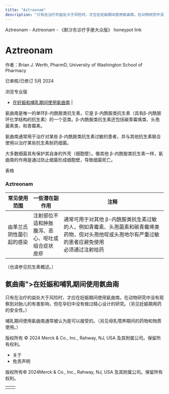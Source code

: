 ```yaml
---
title: "Aztreonam"
description: "只有在治疗的益处大于风险时，才应在妊娠期间使用氨曲南。在动物研究中没有观察到对胎儿的有害影响，但在孕妇中没有做过精心设计的研究。（另见妊娠期用药的安全性。）"
---
```


﻿Aztreonam - Aztreonam - 《默沙东诊疗手册大众版》 honeypot link

# Aztreonam

作者：Brian J. Werth, PharmD, University of Washington School of Pharmacy

已审核/已修订 5月 2024

浏览专业版

- [在妊娠和哺乳期间使用氨曲南](#在妊娠和哺乳期间使用氨曲南_v36848481_zh) \|

氨曲南是唯一的单环β-内酰胺类抗生素，它是 β-内酰胺类抗生素（具有β-内酰胺环化学结构的抗生素）的一个亚类。β-内酰胺类抗生素还包括碳青霉烯类、头孢菌素类，和青霉素。

氨曲南通常用于治疗对某些 β-内酰胺类抗生素过敏的患者，并与其他抗生素联合使用以治疗某些抗生素耐药细菌。

大多数细菌具有保护其自身的外壳（细胞壁）。像其他 β-内酰胺类抗生素一样，氨曲南的作用是通过防止细菌形成细胞壁，导致细菌死亡。

表格

### Aztreonam

| 常见使用范围 | 一些潜在副作用 | 注释 |
| --- | --- | --- |
| 由革兰氏阴性菌引起的感染 | 注射部位不适和肿胀<br>腹泻、恶心、呕吐或组合症状<br>皮疹 | 通常可用于对其他 β-内酰胺类抗生素过敏的人，例如青霉素、头孢菌素和碳青霉烯类药物，但对头孢他啶或头孢地尔有严重过敏的患者应避免使用<br>必须通过注射给药 |

（也请参见抗生素概述。）

## 氨曲南">在妊娠和哺乳期间使用氨曲南

只有在治疗的益处大于风险时，才应在妊娠期间使用氨曲南。在动物研究中没有观察到对胎儿的有害影响，但在孕妇中没有做过精心设计的研究。（另见妊娠期用药的安全性。）

哺乳期间使用氨曲南通常被认为是可以接受的。（另见母乳喂养期间的药物和物质使用。）



版权所有 © 2024
Merck & Co., Inc., Rahway, NJ, USA 及其附属公司。保留所有权利。

- 关于
- 免责声明

版权所有© 2024Merck & Co., Inc., Rahway, NJ, USA 及其附属公司。保留所有权利。

|     |     |
| --- | --- |
|  |  |